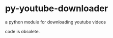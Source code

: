 py-youtube-downloader
=====================

a python module for downloading youtube videos

code is obsolete.

